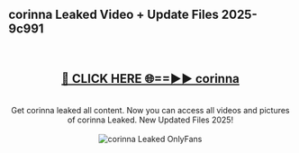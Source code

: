 <h2>corinna Leaked Video + Update Files 2025- 9c991</h2>
<br>
<div align="center">
<h2><a href="https://libra.edu.pl?corinna" rel="nofollow">🔴 CLICK HERE 🌐==►► corinna</a></h2>
<br>
Get corinna leaked all content. Now you can access all videos and pictures of corinna Leaked. New Updated Files 2025!
<br>
<br>
<a href="https://libra.edu.pl?corinna" rel="nofollow" data-target="animated-image.originalLink"><img src="https://i.ibb.co.com/WyWwxjT/player-gif2.gif" alt="corinna Leaked OnlyFans" style="max-width: 100%; display: inline-block;" data-target="animated-image.originalImage"></a>
</div>
<br>
